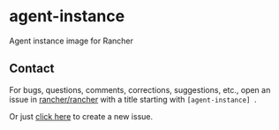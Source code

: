 # agent-instance
Agent instance image for Rancher

## Contact
For bugs, questions, comments, corrections, suggestions, etc., open an issue in
 [rancher/rancher](//github.com/rancher/rancher/issues) with a title starting with `[agent-instance] `.

Or just [click here](//github.com/rancher/rancher/issues/new?title=%5Bagent-instance%5D%20) to create a new issue.

